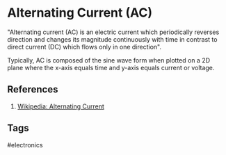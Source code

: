# Alternating Current (AC) 

"Alternating current (AC) is an electric current which periodically reverses direction and changes its magnitude continuously with time in contrast to direct current (DC) which flows only in one direction". 

Typically, AC is composed of the sine wave form when plotted on a 2D plane where the x-axis equals time and y-axis equals current or voltage.

## References
1. [Wikipedia: Alternating Current](https://en.wikipedia.org/wiki/Alternating_current)


## Tags
#electronics

